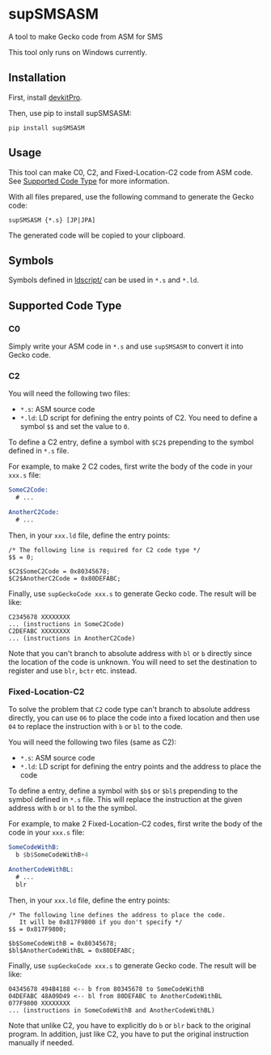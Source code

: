 # supSMSASM
A tool to make Gecko code from ASM for SMS

This tool only runs on Windows currently.

## Installation
First, install [devkitPro](https://github.com/devkitPro/installer/releases).

Then, use pip to install supSMSASM:
```
pip install supSMSASM
```

## Usage
This tool can make C0, C2, and Fixed-Location-C2 code from ASM code.
See [Supported Code Type](#supported-code-type) for more information.

With all files prepared, use the following command to generate the Gecko code:
```
supSMSASM {*.s} [JP|JPA]
```

The generated code will be copied to your clipboard.

## Symbols
Symbols defined in [ldscript/](src/supSMSASM/ldscript) can be used in `*.s` and `*.ld`.

## Supported Code Type
### C0
Simply write your ASM code in `*.s` and use `supSMSASM` to convert it into Gecko code.

### C2
You will need the following two files:
- `*.s`: ASM source code
- `*.ld`: LD script for defining the entry points of C2. You need to define a symbol `$$` and set the value to `0`.

To define a C2 entry,
define a symbol with `$C2$` prepending to the symbol defined in `*.s` file.

For example, to make 2 C2 codes, first write the body of the code in your `xxx.s` file:
```asm
SomeC2Code:
  # ...

AnotherC2Code:
  # ...
```

Then, in your `xxx.ld` file, define the entry points:
```ld
/* The following line is required for C2 code type */
$$ = 0;

$C2$SomeC2Code = 0x80345678;
$C2$AnotherC2Code = 0x80DEFABC;
```

Finally, use `supGeckoCode xxx.s` to generate Gecko code.
The result will be like:
```
C2345678 XXXXXXXX
... (instructions in SomeC2Code)
C2DEFABC XXXXXXXX
... (instructions in AnotherC2Code)
```

Note that you can't branch to absolute address with `bl` or `b` directly
since the location of the code is unknown.
You will need to set the destination to register and use `blr`, `bctr` etc. instead.

### Fixed-Location-C2
To solve the problem that `C2` code type can't branch to absolute address directly,
you can use `06` to place the code into a fixed location
and then use `04` to replace the instruction with `b` or `bl` to the code.

You will need the following two files (same as C2):
- `*.s`: ASM source code
- `*.ld`: LD script for defining the entry points and the address to place the code

To define a entry,
define a symbol with `$b$` or `$bl$` prepending to the symbol defined in `*.s` file.
This will replace the instruction at the given address with `b` or `bl` to the the symbol.

For example, to make 2 Fixed-Location-C2 codes, first write the body of the code in your `xxx.s` file:
```asm
SomeCodeWithB:
  b $b$SomeCodeWithB+4

AnotherCodeWithBL:
  # ...
  blr
```

Then, in your `xxx.ld` file, define the entry points:
```ld
/* The following line defines the address to place the code.
   It will be 0x817F9800 if you don't specify */
$$ = 0x817F9800;

$b$SomeCodeWithB = 0x80345678;
$bl$AnotherCodeWithBL = 0x80DEFABC;
```

Finally, use `supGeckoCode xxx.s` to generate Gecko code.
The result will be like:
```
04345678 494B4188 <-- b from 80345678 to SomeCodeWithB
04DEFABC 48A09D49 <-- bl from 80DEFABC to AnotherCodeWithBL
077F9800 XXXXXXXX
... (instructions in SomeCodeWithB and AnotherCodeWithBL)
```

Note that unlike C2, you have to explicitly do `b` or `blr` back to the original program.
In addition, just like C2, you have to put the original instruction manually if needed.
